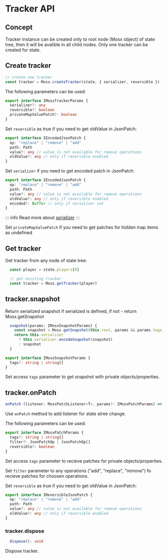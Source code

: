 # Tracker API

## Concept

Tracker instance can be created only to root node (Mosx object) of state tree, then it will be avalible in all child nodes. Only one tracker can be created for state.

## Create tracker
```ts
// create new tracker
const tracker = Mosx.createTracker(state, { serializer, reversible })
```

The following parameters can be used:
```ts
export interface IMosxTrackerParams {
  serializer?: any
  reversible?: boolean
  privateMapValuePatch?: boolean
}
```

Set ```reversible``` as true if you need to get oldValue in JsonPatch:
```ts
export interface IEncodedJsonPatch {
  op: "replace" | "remove" | "add"
  path: Path
  value?: any // value is not available for remove operations
  oldValue?: any // only if reversible enabled
}
```

Set ```serializer``` if you need to get encoded patch in JsonPatch:
```ts
export interface IEncodedJsonPatch {
  op: "replace" | "remove" | "add"
  path: Path
  value?: any // value is not available for remove operations
  oldValue?: any // only if reversible enabled
  encoded?: Buffer // only if serializer set
}
```
::: info
Read more about [serializer](/mosx/serializer.html)
:::

Set ```privateMapValuePatch``` if you need to get patches for hidden map items as undefined

## Get tracker

Get tracker from any node of state tree:
```ts
  const player = state.players[0]

  // get existing tracker
  const tracker = Mosx.getTracker(player)
```

## tracker.snapshot

Return serialized snapshot if serialized is defined, if not - return Mosx.getSnapshot
```ts
  snapshot(params: IMosxSnapshotParams) {
    const snapshot = Mosx.getSnapshot(this.root, params && params.tags)
    return this.serializer 
      ? this.serializer.encodeSnapshot(snapshot) 
      : snapshot
  }
```

```ts
export interface IMosxSnapshotParams {
  tags?: string | string[]
}
```

Set access ```tags``` parameter to get snapshot with private objects/properties.

## tracker.onPatch

```ts
onPatch (listener: MosxPatchListener<T>, params?: IMosxPatchParams) => IDisposer
```
Use ```onPatch``` method to add listener for state stree change. 

The following parameters can be used:
```ts
export interface IMosxPatchParams {
  tags?: string | string[]
  filter?: JsonPatchOp | JsonPatchOp[]
  reversible?: boolean
}
```

Set access ```tags``` parameter to recieve patches for private objects/properties.

Set ```filter``` parameter to any operations ("add", "replace", "remove") fo recieve patches for choosen operations.

Set ```reversible``` as true if you need to get oldValue in JsonPatch:
```ts
export interface IReversibleJsonPatch {
  op: "replace" | "remove" | "add"
  path: Path
  value?: any // value is not available for remove operations
  oldValue?: any // only if reversible enabled
}
```

### tracker.dispose

```ts
  dispose(): void
```

Dispose tracker.